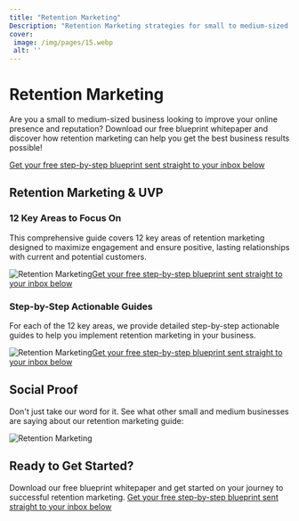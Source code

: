 ```yaml
---
title: "Retention Marketing"
Description: "Retention Marketing strategies for small to medium-sized businesses - Learn how to leverage Retention Marketing to achieve your online reputation goals. Discover creative tools and tactics to engage and retain visitors."
cover: 
 image: /img/pages/15.webp
 alt: ''
---
```


<h1>Retention Marketing</h1><p>Are you a small to medium-sized business looking to improve your online presence and reputation? Download our free blueprint whitepaper and discover how retention marketing can help you get the best business results possible! </p><a href="/report.pdf" class="btn btn-primary">Get your free step-by-step blueprint sent straight to your inbox below</a><h2>Retention Marketing & UVP</h2><h3>12 Key Areas to Focus On</h3><p>This comprehensive guide covers 12 key areas of retention marketing designed to maximize engagement and ensure positive, lasting relationships with current and potential customers.</p> <img src="upselling-techniques.jpg" alt="Retention Marketing"><a href="/report.pdf" class="btn btn-primary">Get your free step-by-step blueprint sent straight to your inbox below</a><h3>Step-by-Step Actionable Guides</h3><p>For each of the 12 key areas, we provide detailed step-by-step actionable guides to help you implement retention marketing in your business. </p><img src="business-growth.jpg" alt="Retention Marketing"><a href="/report.pdf" class="btn btn-primary">Get your free step-by-step blueprint sent straight to your inbox below</a><h2>Social Proof</h2><p>Don't just take our word for it. See what other small and medium businesses are saying about our retention marketing guide: </p><img src="testimonials.jpg" alt="Retention Marketing"><h2>Ready to Get Started?</h2><p>Download our free blueprint whitepaper and get started on your journey to successful retention marketing. <a href="/report.pdf" class="btn btn-primary">Get your free step-by-step blueprint sent straight to your inbox below</a> </p>
